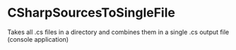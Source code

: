 # CSharpSourcesToSingleFile
Takes all .cs files in a directory and combines them in a single .cs output file (console application)
